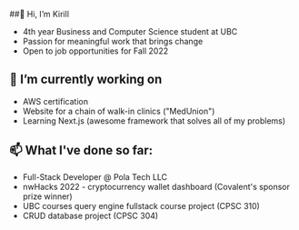 ##👋 Hi, I’m Kirill
- 4th year Business and Computer Science student at UBC
- Passion for meaningful work that brings change
- Open to job opportunities for Fall 2022


## 👀 I’m currently working on
- AWS certification
- Website for a chain of walk-in clinics ("MedUnion")
- Learning Next.js (awesome framework that solves all of my problems)


## 📫 What I've done so far:
- Full-Stack Developer @ Pola Tech LLC
- nwHacks 2022 - cryptocurrency wallet dashboard (Covalent's sponsor prize winner)
- UBC courses query engine fullstack course project (CPSC 310) 
- CRUD database project (CPSC 304) 

<!---
k-laz/k-laz is a ✨ special ✨ repository because its `README.md` (this file) appears on your GitHub profile.
You can click the Preview link to take a look at your changes.
--->
